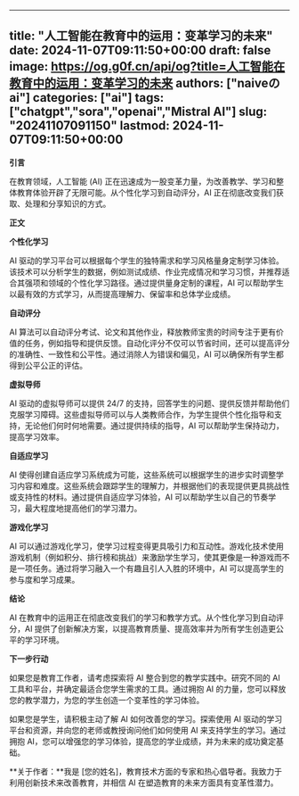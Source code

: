 
---
title: "人工智能在教育中的运用：变革学习的未来"
date: 2024-11-07T09:11:50+00:00
draft: false
image: https://og.g0f.cn/api/og?title=人工智能在教育中的运用：变革学习的未来
authors: ["naiveのai"]
categories: ["ai"]
tags: ["chatgpt","sora","openai","Mistral AI"]
slug: "20241107091150"
lastmod: 2024-11-07T09:11:50+00:00
---
**引言**

在教育领域，人工智能 (AI) 正在迅速成为一股变革力量，为改善教学、学习和整体教育体验开辟了无限可能。从个性化学习到自动评分，AI 正在彻底改变我们获取、处理和分享知识的方式。

**正文**

**个性化学习**

AI 驱动的学习平台可以根据每个学生的独特需求和学习风格量身定制学习体验。该技术可以分析学生的数据，例如测试成绩、作业完成情况和学习习惯，并推荐适合其强项和领域的个性化学习路径。通过提供量身定制的课程，AI 可以帮助学生以最有效的方式学习，从而提高理解力、保留率和总体学业成绩。

**自动评分**

AI 算法可以自动评分考试、论文和其他作业，释放教师宝贵的时间专注于更有价值的任务，例如指导和提供反馈。自动化评分不仅可以节省时间，还可以提高评分的准确性、一致性和公平性。通过消除人为错误和偏见，AI 可以确保所有学生都得到公平公正的评估。

**虚拟导师**

AI 驱动的虚拟导师可以提供 24/7 的支持，回答学生的问题、提供反馈并帮助他们克服学习障碍。这些虚拟导师可以与人类教师合作，为学生提供个性化指导和支持，无论他们何时何地需要。通过提供持续的指导，AI 可以帮助学生保持动力，提高学习效率。

**自适应学习**

AI 使得创建自适应学习系统成为可能，这些系统可以根据学生的进步实时调整学习内容和难度。这些系统会跟踪学生的理解力，并根据他们的表现提供更具挑战性或支持性的材料。通过提供自适应学习体验，AI 可以帮助学生以自己的节奏学习，最大程度地提高他们的学习潜力。

**游戏化学习**

AI 可以通过游戏化学习，使学习过程变得更具吸引力和互动性。游戏化技术使用游戏机制（例如积分、排行榜和挑战）来激励学生学习，使其更像是一种游戏而不是一项任务。通过将学习融入一个有趣且引人入胜的环境中，AI 可以提高学生的参与度和学习成果。

**结论**

AI 在教育中的运用正在彻底改变我们的学习和教学方式。从个性化学习到自动评分，AI 提供了创新解决方案，以提高教育质量、提高效率并为所有学生创造更公平的学习环境。

**下一步行动**

如果您是教育工作者，请考虑探索将 AI 整合到您的教学实践中。研究不同的 AI 工具和平台，并确定最适合您学生需求的工具。通过拥抱 AI 的力量，您可以释放您的教学潜力，为您的学生创造一个变革性的学习体验。

如果您是学生，请积极主动了解 AI 如何改善您的学习。探索使用 AI 驱动的学习平台和资源，并向您的老师或教授询问他们如何使用 AI 来支持学生的学习。通过拥抱 AI，您可以增强您的学习体验，提高您的学业成绩，并为未来的成功奠定基础。

**关于作者：**我是 [您的姓名]，教育技术方面的专家和热心倡导者。我致力于利用创新技术来改善教育，并相信 AI 在塑造教育的未来方面具有变革性潜力。